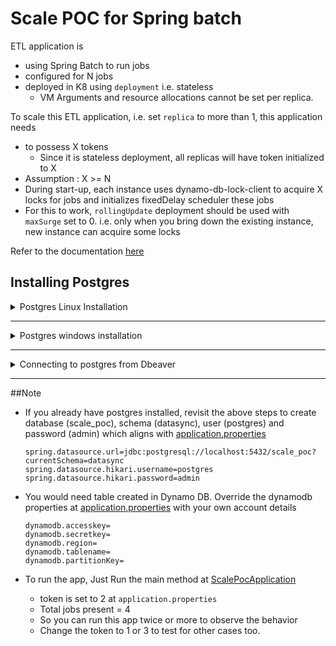 # Scale POC for Spring batch

ETL application is
 - using Spring Batch to run jobs
 - configured for N jobs
 - deployed in K8 using `deployment` i.e. stateless
    - VM Arguments and resource allocations cannot be set per replica.

To scale this ETL application, i.e. set `replica` to more than 1, this application needs
- to possess X tokens
    - Since it is stateless deployment, all replicas will have token initialized to X
- Assumption : X >= N
- During start-up, each instance uses dynamo-db-lock-client to acquire X locks for jobs and initializes fixedDelay scheduler these jobs
- For this to work, `rollingUpdate` deployment should be used with `maxSurge` set to 0. i.e. only when you bring down the existing instance, new instance can acquire some locks

Refer to the documentation [here](http://wiki.ia55.net/display/TECHDOCS/Distributed+ETL+-+V1)  

## Installing Postgres

<details>
<summary>Postgres Linux Installation</summary>

#### Set your local postgres working directory - do this in every new terminal window / shell
`export TEST_PG_ROOT=/codemill/$USER/postgres`
#### Create postgres working directory if it doesn't exist - this only needs to be done once
`mkdir -p $TEST_PG_ROOT`
#### Download Postgres .tar.gz - this only needs to be done once
* `wget https://sbp.enterprisedb.com/getfile.jsp?fileid=12354 -O $TEST_PG_ROOT/pgsql.tar.gz`
* `tar xzf $TEST_PG_ROOT/pgsql.tar.gz`
#### Initialize the database - this only needs to be done once
* `rm -rf $TEST_PG_ROOT/db`
* `mkdir -p $TEST_PG_ROOT/db`
* `$TEST_PG_ROOT/pgsql/bin/initdb $TEST_PG_ROOT/db`
#### Start a local postgres server - this runs postgres in the foreground, can be shut down with ctrl-c and restarted as many times as you'd like
`$TEST_PG_ROOT/pgsql/bin/postgres -D $TEST_PG_ROOT/db --unix_socket_directories=$TEST_PG_ROOT --wal_level=minimal --archive_mode=off --max_wal_senders=0 --checkpoint_timeout=30 --archive_command=/bin/true --max_wal_size=256MB`
#### Connect via psql - optional to test that your server works. You can also use dbeaver
`$TEST_PG_ROOT/pgsql/bin/psql --host=$TEST_PG_ROOT -d postgres`
#### Create user and assign password and provide owner permissions to run DDLs via flyway - username & password should match the properties mentioned in application.properties
```
 CREATE USER postgres SUPERUSER;
 CREATE DATABASE scale_poc WITH OWNER postgres;
 ALTER USER postgres WITH PASSWORD 'admin';
```
#### Create schema datasync in scale_poc DB
```
$TEST_PG_ROOT/pgsql/bin/psql -U postgres
\l <to list database>
\c <db_name> 
CREATE SCHEMA IF NOT EXISTS datasync; 
```

</details>

-----------------
<details>
<summary>Postgres windows installation</summary>

* initdb
```
C:\Users\vino\Downloads\pgsql\bin>initdb -D "C:\Users\vino\Downloads\pgsql\datadir"
The files belonging to this database system will be owned by user "vino".
This user must also own the server process.

The database cluster will be initialized with locale "English_United States.1252".
The default database encoding has accordingly been set to "WIN1252".
The default text search configuration will be set to "english".

Data page checksums are disabled.

creating directory C:/Users/vino/Downloads/pgsql/datadir ... ok
creating subdirectories ... ok
selecting dynamic shared memory implementation ... windows
selecting default max_connections ... 100
selecting default shared_buffers ... 128MB
selecting default time zone ... Asia/Calcutta
creating configuration files ... ok
running bootstrap script ... ok
performing post-bootstrap initialization ... ok
syncing data to disk ... ok

initdb: warning: enabling "trust" authentication for local connections
You can change this by editing pg_hba.conf or using the option -A, or
--auth-local and --auth-host, the next time you run initdb.

Success. You can now start the database server using:

    pg_ctl -D ^"C^:^\Users^\vino^\Downloads^\pgsql^\datadir^" -l logfile start
```
* Start postgres server	
```
C:\Users\vino\Downloads\pgsql\bin>pg_ctl -D "C:\Users\vino\Downloads\pgsql\datadir" start
```

* Use client (or use dbeaver) and give permissions to user "postgres" and assign password too.
```
C:\Users\vino\Downloads\pgsql\bin>psql -d postgres
psql (12.2)
WARNING: Console code page (437) differs from Windows code page (1252)
         8-bit characters might not work correctly. See psql reference
         page "Notes for Windows users" for details.
Type "help" for help.

postgres=# CREATE USER postgres SUPERUSER;
CREATE ROLE
postgres=# ALTER USER postgres WITH PASSWORD 'admin';
ALTER ROLE
postgres=# CREATE DATABASE scale_poc WITH OWNER postgres;
```

* Create schema in scale_poc DB
```
C:\Users\vino\Downloads\pgsql\bin>psql -U postgres
postgres=# \c scale_poc
You are now connected to database "scale_poc" as user "postgres".
scale_poc=# create schema if not exists datasync;
```

</details>

------------------

<details>
<summary>Connecting to postgres from Dbeaver</summary>

* New -> Dbeaver -> Database Connection -> PostgreSQL
* Host : localhost 
* Port : 5432
* Database : scale_poc
* User : postgres
* password : admin (select save password locally)
</details>

---------

##Note

* If you already have postgres installed, revisit the above steps to create database (scale_poc), schema (datasync), user (postgres) and password (admin) which aligns with [application.properties](/src/main/resources/application.properties)

    ```
    spring.datasource.url=jdbc:postgresql://localhost:5432/scale_poc?currentSchema=datasync
    spring.datasource.hikari.username=postgres
    spring.datasource.hikari.password=admin
    ```

* You would need table created in Dynamo DB. Override the dynamodb properties at [application.properties](/src/main/resources/application.properties) with your own account details
    ```
    dynamodb.accesskey=
    dynamodb.secretkey=
    dynamodb.region=
    dynamodb.tablename=
    dynamodb.partitionKey=
    ``` 
* To run the app, Just Run the main method at [ScalePocApplication](src/main/java/com/foo/ScalePocApplication.java)
    - token is set to 2 at `application.properties`
    - Total jobs present = 4
    - So you can run this app twice or more to observe the behavior
    - Change the token to 1 or 3 to test for other cases too.